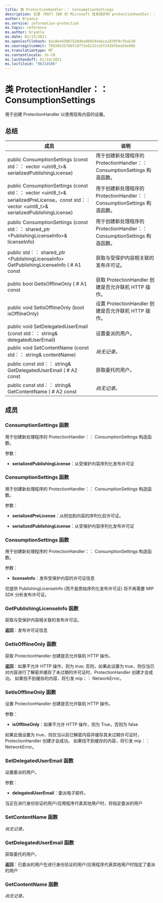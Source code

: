 ```yaml
---
title: 类 ProtectionHandler：： ConsumptionSettings
description: 记录 (MIP) SDK 的 Microsoft 信息保护的 protectionhandler：： consumptionsettings 类。
author: BryanLa
ms.service: information-protection
ms.topic: reference
ms.author: bryanla
ms.date: 01/13/2021
ms.openlocfilehash: 8ac0e4d3067528d6e860244abca2d70f0cf6a530
ms.sourcegitcommit: 76926b357bbfc8772ed132ce5f2426fbea59e98b
ms.translationtype: MT
ms.contentlocale: zh-CN
ms.lasthandoff: 01/14/2021
ms.locfileid: "98214586"
---
```

# <a name="class-protectionhandlerconsumptionsettings"></a>类 ProtectionHandler：： ConsumptionSettings 
用于创建 ProtectionHandler 以使用现有内容的设置。
  
## <a name="summary"></a>总结
 成员                        | 说明                                
--------------------------------|---------------------------------------------
public ConsumptionSettings (const std：： vector \<uint8_t\>& serializedPublishingLicense)   |  用于创建新处理程序的 ProtectionHandler：： ConsumptionSettings 构造函数。
public ConsumptionSettings (const std：： vector \<uint8_t\>& serializedPreLicense，const std：： vector \<uint8_t\>& serializedPublishingLicense)   |  用于创建新处理程序的 ProtectionHandler：： ConsumptionSettings 构造函数。
public ConsumptionSettings (const std：： shared_ptr \<PublishingLicenseInfo\>& licenseInfo)   |  用于创建新处理程序的 ProtectionHandler：： ConsumptionSettings 构造函数。
public std：： shared_ptr \<PublishingLicenseInfo\> GetPublishingLicenseInfo ( # A1 const  |  获取与受保护内容相关联的发布许可证。
public bool GetIsOfflineOnly ( # A1 const  |  获取 ProtectionHandler 创建是否允许联机 HTTP 操作。
public void SetIsOfflineOnly (bool isOfflineOnly)   |  设置 ProtectionHandler 创建是否允许联机 HTTP 操作。
public void SetDelegatedUserEmail (const std：： string& delegatedUserEmail)   |  设置委派的用户。
public void SetContentName (const std：： string& contentName)   | _尚无记录。_
public const std：： string& GetDelegatedUserEmail ( # A2 const  |  获取委托的用户。
public const std：： string& GetContentName ( # A2 const  | _尚无记录。_
  
## <a name="members"></a>成员
  
### <a name="consumptionsettings-function"></a>ConsumptionSettings 函数
用于创建新处理程序的 ProtectionHandler：： ConsumptionSettings 构造函数。

参数：  
* **serializedPublishingLicense**：从受保护内容序列化发布许可证


  
### <a name="consumptionsettings-function"></a>ConsumptionSettings 函数
用于创建新处理程序的 ProtectionHandler：： ConsumptionSettings 构造函数。

参数：  
* **serializedPreLicense**：从附加到内容的序列化前许可证。 


* **serializedPublishingLicense**：从受保护内容序列化发布许可证


  
### <a name="consumptionsettings-function"></a>ConsumptionSettings 函数
用于创建新处理程序的 ProtectionHandler：： ConsumptionSettings 构造函数。

参数：  
* **licenseInfo**：发布受保护内容的许可证信息


仅提供 PublishingLicenseInfo (而不是原始序列化发布许可证) 将不再需要 MIP SDK 分析发布许可证。
  
### <a name="getpublishinglicenseinfo-function"></a>GetPublishingLicenseInfo 函数
获取与受保护内容相关联的发布许可证。

  
**返回**：发布许可证信息
  
### <a name="getisofflineonly-function"></a>GetIsOfflineOnly 函数
获取 ProtectionHandler 创建是否允许联机 HTTP 操作。

  
**返回**：如果不允许 HTTP 操作，则为 true; 否则，如果此设置为 true，则仅当已对内容进行了解密并缓存了未过期的许可证时，ProtectionHandler 创建才会成功。 如果找不到缓存的内容，将引发 mip：： NetworkError。
  
### <a name="setisofflineonly-function"></a>SetIsOfflineOnly 函数
设置 ProtectionHandler 创建是否允许联机 HTTP 操作。

参数：  
* **isOfflineOnly**：如果不允许 HTTP 操作，则为 True，否则为 false


如果此值设置为 true，则仅当以前已解密内容并缓存其未过期许可证时，ProtectionHandler 创建才会成功。 如果找不到缓存的内容，将引发 mip：： NetworkError。
  
### <a name="setdelegateduseremail-function"></a>SetDelegatedUserEmail 函数
设置委派的用户。

参数：  
* **delegatedUserEmail**：委派电子邮件。


当正在进行身份验证的用户/应用程序代表其他用户时，将指定委派的用户
  
### <a name="setcontentname-function"></a>SetContentName 函数
_尚无记录。_

  
### <a name="getdelegateduseremail-function"></a>GetDelegatedUserEmail 函数
获取委托的用户。

  
**返回**：已委派的用户在进行身份验证的用户/应用程序代表其他用户时指定了委派的用户
  
### <a name="getcontentname-function"></a>GetContentName 函数
_尚无记录。_
